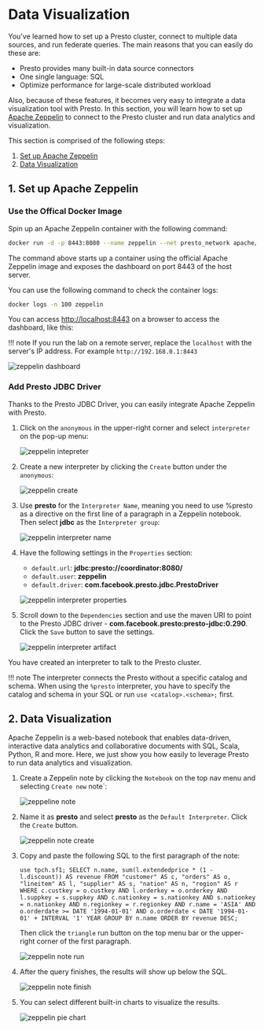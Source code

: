 # Data Visualization

You've learned how to set up a Presto cluster, connect to multiple data sources, and run
federate queries. The main reasons that you can easily do these are:

- Presto provides many built-in data source connectors
- One single language: SQL
- Optimize performance for large-scale distributed workload

Also, because of these features, it becomes very easy to integrate a data visualization tool
with Presto. In this section, you will learn how to set up [Apache Zeppelin](https://zeppelin.apache.org/)
to connect to the Presto cluster and run data analytics and visualization.

This section is comprised of the following steps:

1. [Set up Apache Zeppelin](#1-set-up-apache-zeppelin)
1. [Data Visualization](#2-data-visualization)

## 1. Set up Apache Zeppelin

### Use the Offical Docker Image

Spin up an Apache Zeppelin container with the following command:
```sh
docker run -d -p 8443:8080 --name zeppelin --net presto_network apache/zeppelin:0.10.0
```

The command above starts up a container using the official Apache Zeppelin image and exposes
the dashboard on port 8443 of the host server.

You can use the following command to check the container logs:
```sh
docker logs -n 100 zeppelin
```

You can access [http://localhost:8443](http://localhost:8443) on a browser to access the
dashboard, like this:

!!! note
    If you run the lab on a remote server, replace the `localhost` with the server's IP address.
    For example `http://192.168.0.1:8443`

![zeppelin dashboard](../images/zeppelin-dashboard.png)

### Add Presto JDBC Driver

Thanks to the Presto JDBC Driver, you can easily integrate Apache Zeppelin with Presto.

1. Click on the `anonymous` in the upper-right corner and select `interpreter` on the pop-up
   menu:

     ![zeppelin intepreter](../images/zeppelin-intepreter.png)

1. Create a new interpreter by clicking the `Create` button under the `anonymous`:

     ![zeppelin create](../images/zeppelin-create.png)

1. Use **presto** for the `Interpreter Name`, meaning you need to use %presto as a directive
   on the first line of a paragraph in a Zeppelin notebook. Then select **jdbc** as the
   `Interpreter group`:

     ![zeppelin interpreter name](../images/zeppelin-interpreter-name.png)

1. Have the following settings in the `Properties` section:
     - `default.url`: **jdbc:presto://coordinator:8080/**
     - `default.user`: **zeppelin**
     - `default.driver`: **com.facebook.presto.jdbc.PrestoDriver**

     ![zeppelin interpreter properties](../images/zeppelin-interpreter-properties.png)

1. Scroll down to the `Dependencies` section and use the maven URI to point to the Presto
   JDBC driver - **com.facebook.presto:presto-jdbc:0.290**. Click the `Save` button to
   save the settings.

     ![zeppelin interpreter artifact](../images/zeppelin-artifact.png)


You have created an interpreter to talk to the Presto cluster.

!!! note
    The interpreter connects the Presto without a specific catalog and schema. When using the
    `%presto` interpreter, you have to specify the catalog and schema in your SQL or run
    `use <catalog>.<schema>;` first.

## 2. Data Visualization

Apache Zeppelin is a web-based notebook that enables data-driven, interactive data analytics
and collaborative documents with SQL, Scala, Python, R and more. Here, we just show you
how easily to leverage Presto to run data analytics and visualization.

1. Create a Zeppelin note by clicking the `Notebook` on the top nav menu and selecting `Create new` note`:

     ![zeppeline note](../images/zeppelin-create-note.png)

1. Name it as **presto** and select **presto** as the `Default Interpreter`. Click the `Create` button.

     ![zeppelin note create](../images/zeppelin-note-name.png)

1. Copy and paste the following SQL to the first paragraph of the note:
   ```
   use tpch.sf1; SELECT n.name, sum(l.extendedprice * (1 - l.discount)) AS revenue FROM "customer" AS c, "orders" AS o, "lineitem" AS l, "supplier" AS s, "nation" AS n, "region" AS r WHERE c.custkey = o.custkey AND l.orderkey = o.orderkey AND l.suppkey = s.suppkey AND c.nationkey = s.nationkey AND s.nationkey = n.nationkey AND n.regionkey = r.regionkey AND r.name = 'ASIA' AND o.orderdate >= DATE '1994-01-01' AND o.orderdate < DATE '1994-01-01' + INTERVAL '1' YEAR GROUP BY n.name ORDER BY revenue DESC;
   ```

     Then click the `triangle` run button on the top menu bar or the upper-right corner of the first paragraph.

     ![zeppelin note run](../images/zeppelin-note-run.png)

1. After the query finishes, the results will show up below the SQL.

     ![zeppelin note finish](../images/zeppelin-note-finished.png)

1. You can select different built-in charts to visualize the results.

     ![zeppelin pie chart](../images/zeppelin-charts.png)

